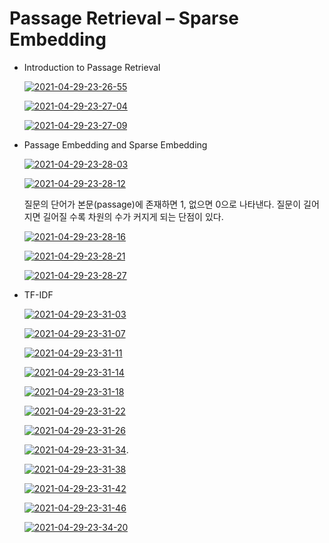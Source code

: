 # Passage Retrieval – Sparse Embedding

- Introduction to Passage Retrieval

  <a href="https://ibb.co/jvW8kHp"><img src="https://i.ibb.co/7JRStb9/2021-04-29-23-26-55.png" alt="2021-04-29-23-26-55" border="0"></a>

  <a href="https://ibb.co/1Z6sL00"><img src="https://i.ibb.co/wysJRdd/2021-04-29-23-27-04.png" alt="2021-04-29-23-27-04" border="0"></a>

  <a href="https://ibb.co/TWtVdLh"><img src="https://i.ibb.co/Y0hzwZj/2021-04-29-23-27-09.png" alt="2021-04-29-23-27-09" border="0"></a>

- Passage Embedding and Sparse Embedding

  <a href="https://ibb.co/jy2VSWD"><img src="https://i.ibb.co/YcMDxyh/2021-04-29-23-28-03.png" alt="2021-04-29-23-28-03" border="0"></a>

  <a href="https://ibb.co/6BvbGH5"><img src="https://i.ibb.co/m8vtd97/2021-04-29-23-28-12.png" alt="2021-04-29-23-28-12" border="0"></a>

  질문의 단어가 본문(passage)에 존재하면 1, 없으면 0으로 나타낸다. 질문이 길어지면 길어질 수록 차원의 수가 커지게 되는 단점이 있다.

  

  

  <a href="https://ibb.co/cXNmpDf"><img src="https://i.ibb.co/WpcTdg8/2021-04-29-23-28-16.png" alt="2021-04-29-23-28-16" border="0"></a>

  <a href="https://ibb.co/6WYMYRr"><img src="https://i.ibb.co/87MCMDN/2021-04-29-23-28-21.png" alt="2021-04-29-23-28-21" border="0"></a>

  <a href="https://ibb.co/M1wM3zk"><img src="https://i.ibb.co/R6rzVXT/2021-04-29-23-28-27.png" alt="2021-04-29-23-28-27" border="0"></a>

- TF-IDF

  <a href="https://ibb.co/qD9N41P"><img src="https://i.ibb.co/S60t1v9/2021-04-29-23-31-03.png" alt="2021-04-29-23-31-03" border="0"></a>

  <a href="https://ibb.co/tLRnktX"><img src="https://i.ibb.co/XYH6Ng8/2021-04-29-23-31-07.png" alt="2021-04-29-23-31-07" border="0"></a>

  

  <a href="https://ibb.co/2KRnsZB"><img src="https://i.ibb.co/kczH9mF/2021-04-29-23-31-11.png" alt="2021-04-29-23-31-11" border="0"></a>

  <a href="https://ibb.co/HC4ynQF"><img src="https://i.ibb.co/hc9NDv7/2021-04-29-23-31-14.png" alt="2021-04-29-23-31-14" border="0"></a>

  

  <a href="https://ibb.co/9hfWpJY"><img src="https://i.ibb.co/68pFy2s/2021-04-29-23-31-18.png" alt="2021-04-29-23-31-18" border="0"></a>

  <a href="https://ibb.co/2NtMDb3"><img src="https://i.ibb.co/DpCMxqf/2021-04-29-23-31-22.png" alt="2021-04-29-23-31-22" border="0"></a>

  

  <a href="https://ibb.co/tC5VPjr"><img src="https://i.ibb.co/Th59qj3/2021-04-29-23-31-26.png" alt="2021-04-29-23-31-26" border="0"></a>

  

  <a href="https://ibb.co/x1kbBGF"><img src="https://i.ibb.co/hB6N4HY/2021-04-29-23-31-34.png" alt="2021-04-29-23-31-34" border="0"></a>.

  

  <a href="https://ibb.co/D5m611Z"><img src="https://i.ibb.co/r4qLQQV/2021-04-29-23-31-38.png" alt="2021-04-29-23-31-38" border="0"></a>

  

  <a href="https://ibb.co/YRPxCw1"><img src="https://i.ibb.co/cgkjBVZ/2021-04-29-23-31-42.png" alt="2021-04-29-23-31-42" border="0"></a>

  

  <a href="https://ibb.co/HCqXPq2"><img src="https://i.ibb.co/VxT3CTN/2021-04-29-23-31-46.png" alt="2021-04-29-23-31-46" border="0"></a>

  

  <a href="https://ibb.co/qMQfwBB"><img src="https://i.ibb.co/SXC8pNN/2021-04-29-23-34-20.png" alt="2021-04-29-23-34-20" border="0"></a>

  